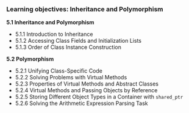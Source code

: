 ### Learning objectives: Inheritance and Polymorphism

**5.1 Inheritance and Polymorphism**
- 5.1.1 Introduction to Inheritance
- 5.1.2 Accessing Class Fields and Initialization Lists  
- 5.1.3 Order of Class Instance Construction

**5.2 Polymorphism**
- 5.2.1 Unifying Class-Specific Code
- 5.2.2 Solving Problems with Virtual Methods
- 5.2.3 Properties of Virtual Methods and Abstract Classes
- 5.2.4 Virtual Methods and Passing Objects by Reference
- 5.2.5 Storing Different Object Types in a Container with `shared_ptr`
- 5.2.6 Solving the Arithmetic Expression Parsing Task

